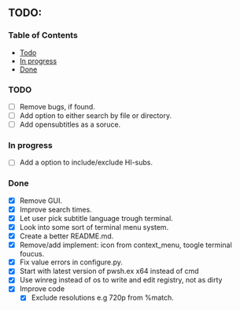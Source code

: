 <h2 align="left">TODO:</h2>

### Table of Contents

- [Todo](#todo)
- [In progress](#progress)
- [Done](#authors)

### TODO <a name = "todo"></a>

- [ ] Remove bugs, if found.
- [ ] Add option to either search by file or directory.
- [ ] Add opensubtitles as a soruce.

### In progress <a name = "progress"></a>

- [ ] Add a option to include/exclude HI-subs.

### Done <a name = "done"></a>

- [x] Remove GUI.
- [x] Improve search times.
- [x] Let user pick subtitle language trough terminal.
- [x] Look into some sort of terminal menu system.
- [x] Create a better README.md.
- [x] Remove/add implement: icon from context_menu, toogle terminal foucus.
- [x] Fix value errors in configure.py.
- [x] Start with latest version of pwsh.ex x64 instead of cmd
- [x] Use winreg instead of os to write and edit registry, not as dirty
- [x] Improve code
  - [x] Exclude resolutions e.g 720p from %match.
